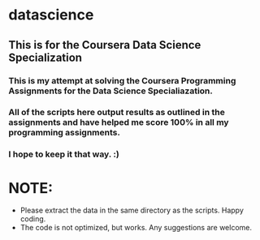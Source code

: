 # datascience
## This is for the Coursera Data Science Specialization

### This is my attempt at solving the Coursera Programming Assignments for the Data Science Specialiazation.

### All of the scripts here output results as outlined in the assignments and have helped me score 100% in all my programming assignments.

### I hope to keep it that way. :)

# NOTE:
* Please extract the data in the same directory as the scripts. Happy coding.
* The code is not optimized, but works. Any suggestions are welcome.
